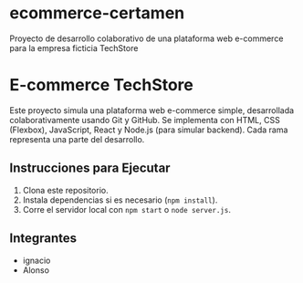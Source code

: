 # ecommerce-certamen
Proyecto de desarrollo colaborativo de una plataforma web e-commerce para la empresa ficticia TechStore
# E-commerce TechStore

Este proyecto simula una plataforma web e-commerce simple, desarrollada colaborativamente usando Git y GitHub. Se implementa con HTML, CSS (Flexbox), JavaScript, React y Node.js (para simular backend). Cada rama representa una parte del desarrollo.

## Instrucciones para Ejecutar

1. Clona este repositorio.
2. Instala dependencias si es necesario (`npm install`).
3. Corre el servidor local con `npm start` o `node server.js`.

## Integrantes
- ignacio
- Alonso
  

